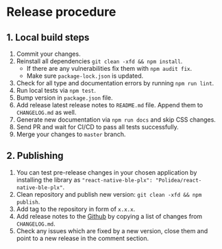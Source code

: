 # Release procedure

## 1. Local build steps

1. Commit your changes.
2. Reinstall all dependencies `git clean -xfd && npm install`.
    * If there are any vulnerabilities fix them with `npm audit fix`.
    * Make sure `package-lock.json` is updated.
3. Check for all type and documentation errors by running `npm run lint`.
4. Run local tests via `npm test`.
5. Bump version in `package.json` file.
6. Add release latest release notes to `README.md` file. Append them to `CHANGELOG.md` as well.
7. Generate new documentation via `npm run docs` and skip CSS changes.
8. Send PR and wait for CI/CD to pass all tests successfully.
9. Merge your changes to `master` branch.

## 2. Publishing

1. You can test pre-release changes in your chosen application by installing the library as
  ```"react-native-ble-plx": "Polidea/react-native-ble-plx"```.
2. Clean repository and publish new version: `git clean -xfd && npm publish`.
3. Add tag to the repository in form of `x.x.x`.
4. Add release notes to the [Github](https://github.com/Polidea/react-native-ble-plx/releases) by copying a list of changes from `CHANGELOG.md`.
5. Check any issues which are fixed by a new version, close them and point to a new release in the comment section.
